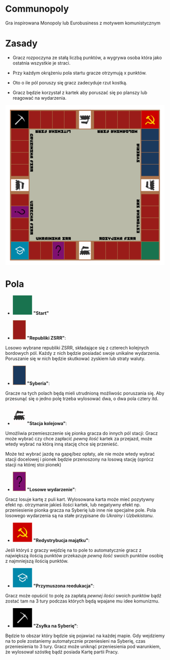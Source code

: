 # Communopoly
Gra inspirowana Monopoly lub Eurobusiness z motywem komunistycznym

# Zasady

* Gracz rozpoczyna ze stałą liczbą punktów, a wygrywa osoba która jako ostatnia wszystkie je straci.

* Przy każdym okrążeniu pola startu gracze otrzymują x punktów.

* Oto o ile pól poruszy się gracz zadecyduje rzut kostką.

* Gracz będzie korzystał z kartek aby poruszać się po planszy lub reagować na wydarzenia.

![Prototyp planszy](./svg/plansza.svg)

# Pola
* ![Zielone_pole](./svg/zielone_pole.svg) **"Start"**


* ![Bordowe pole](./svg/bordowe_pole.svg) **"Republiki ZSRR"**:

Losowo wybrane republiki ZSRR, składające się z czterech kolejnych bordowych pól. Każdy z nich będzie posiadać swoje unikalne wydarzenia. Poruszanie się w nich będzie skutkować zyskiem lub straty waluty.


* ![Niebieskie pola](./svg/niebieskie_pole.svg) **"Syberia"**:

Gracze na tych polach będą mieli utrudnioną możliwośc poruszania się.
Aby przesunąć się o jedno polę trzeba wylosować dwa, o dwa pola cztery itd.


* ![Białe pola](./svg/biale_pole.svg) **"Stacja kolejowa"**:

Umożliwia przemieszczenie się pionka gracza do innych pól stacji:
Gracz może wybrać czy chce zapłacić *pewną ilość* kartek za przejazd, może wtedy wybrać na którą inną stację chce się przenieść.

Może też wybrać jazdę na gapę/bez opłaty, ale nie może wtedy wybrać stacji docelowej i pionek będzie przenoszony na losową stację (oprócz stacji na której stoi pionek)


* ![Fioletowe pole](./svg/fioletowe_pole.svg) **"Losowe wydarzenie"**:

Gracz losuje kartę z puli kart. Wylosowana karta może mieć pozytywny efekt np. otrzymanie jakieś ilości kartek, lub negatywny efekt np. przeniesienie pionka gracza na Syberię lub inne nie specjalne pole.
Pola losowego wydarzenia są na stałe przypisane do *Ukrainy* i *Uzbekistanu*.


* ![Czerwone pole](./svg/czerwone_pole.svg) **"Redystrybucja majątku"**:

Jeśli któryś z graczy wejdzię na to pole to automatycznie gracz z największą ilością punktów przekazuje *pewną ilość* swoich punktów osobię z najmniejszą ilością punktów.


* ![Seledynowe pole](./svg/seledynowe_pole.svg) **"Przymuszona reedukacja"**:

 Gracz może opuścić to polę za zapłatą *pewnej ilości* swoich punktów bądź zostać tam na 3 tury podczas których będą wpajane mu idee komunizmu.


* ![Czarne pole](./svg/czarne_pole.svg) **"Zsyłka na Syberię"**:

Będzie to obszar który będzie się pojawiać na każdej mapie.
Gdy wejdziemy na to pole zostaniemy automatycznie przeniesieni na Syberię, czas przeniesienia to 3 tury.
Gracz może uniknąć przeniesienia pod warunkiem, że wylosował szóstkę bądź posiada Kartę partii Pracy.

